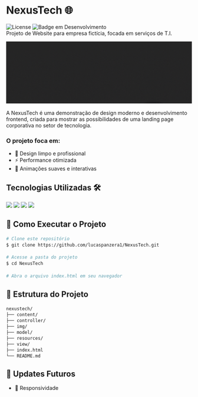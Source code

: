 # NexusTech 🌐
![License](https://img.shields.io/badge/lucaspanzera-NexusTech-black) ![Badge em Desenvolvimento](https://img.shields.io/badge/Status-Finalizado-black)</br>
Projeto de Website para empresa fictícia, focada em serviços de T.I.

![NexusTech](content/header.gif)

A NexusTech é uma demonstração de design moderno e desenvolvimento frontend, criada para mostrar as possibilidades de uma landing page corporativa no setor de tecnologia. </br>
### O projeto foca em:
- 🎯 Design limpo e profissional
- ⚡ Performance otimizada
- 🎨 Animações suaves e interativas

## Tecnologias Utilizadas 🛠️
<div align="left">
  <img src="https://img.shields.io/badge/HTML5-E34F26?style=for-the-badge&logo=html5&logoColor=white" />
  <img src="https://img.shields.io/badge/CSS3-1572B6?style=for-the-badge&logo=css3&logoColor=white" />
  <img src="https://img.shields.io/badge/JavaScript-F7DF1E?style=for-the-badge&logo=javascript&logoColor=black" />
  <img src="https://img.shields.io/badge/PHP-777BB4?style=for-the-badge&logo=php&logoColor=white" />
</div>

## 🚀 Como Executar o Projeto
```bash
# Clone este repositório
$ git clone https://github.com/lucaspanzera1/NexusTech.git

# Acesse a pasta do projeto
$ cd NexusTech

# Abra o arquivo index.html em seu navegador
```
## 📁 Estrutura do Projeto

```plaintext
nexustech/
├── content/
├── controller/
├── img/
├── model/
├── resources/
├── view/
├── index.html
└── README.md
```
## 🔄 Updates Futuros
  * 📴 Responsividade
